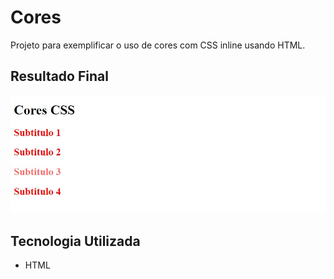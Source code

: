 # Cores
Projeto para exemplificar o uso de cores com CSS inline usando HTML.

## Resultado Final

[<img src="./resultado.jpg" alt="cores usando HTML">](https://priscila199.github.io/cores/)

## Tecnologia Utilizada
- HTML
